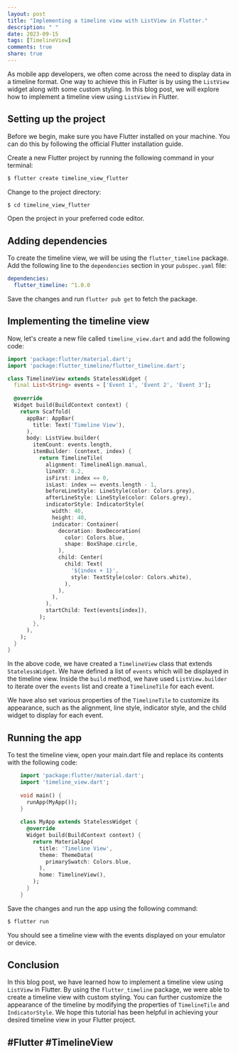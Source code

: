 ```yaml
---
layout: post
title: "Implementing a timeline view with ListView in Flutter."
description: " "
date: 2023-09-15
tags: [TimelineView]
comments: true
share: true
---
```


As mobile app developers, we often come across the need to display data in a timeline format. One way to achieve this in Flutter is by using the `ListView` widget along with some custom styling. In this blog post, we will explore how to implement a timeline view using `ListView` in Flutter.

## Setting up the project

Before we begin, make sure you have Flutter installed on your machine. You can do this by following the official Flutter installation guide.

Create a new Flutter project by running the following command in your terminal:

```bash
$ flutter create timeline_view_flutter
```

Change to the project directory:

```bash
$ cd timeline_view_flutter
```

Open the project in your preferred code editor.

## Adding dependencies

To create the timeline view, we will be using the `flutter_timeline` package. Add the following line to the `dependencies` section in your `pubspec.yaml` file:

```yaml
dependencies:
  flutter_timeline: ^1.0.0
```

Save the changes and run `flutter pub get` to fetch the package.

## Implementing the timeline view

Now, let's create a new file called `timeline_view.dart` and add the following code:

```dart
import 'package:flutter/material.dart';
import 'package:flutter_timeline/flutter_timeline.dart';

class TimelineView extends StatelessWidget {
  final List<String> events = ['Event 1', 'Event 2', 'Event 3'];
  
  @override
  Widget build(BuildContext context) {
    return Scaffold(
      appBar: AppBar(
        title: Text('Timeline View'),
      ),
      body: ListView.builder(
        itemCount: events.length,
        itemBuilder: (context, index) {
          return TimelineTile(
            alignment: TimelineAlign.manual,
            lineXY: 0.2,
            isFirst: index == 0,
            isLast: index == events.length - 1,
            beforeLineStyle: LineStyle(color: Colors.grey),
            afterLineStyle: LineStyle(color: Colors.grey),
            indicatorStyle: IndicatorStyle(
              width: 40,
              height: 40,
              indicator: Container(
                decoration: BoxDecoration(
                  color: Colors.blue,
                  shape: BoxShape.circle,
                ),
                child: Center(
                  child: Text(
                    '${index + 1}',
                    style: TextStyle(color: Colors.white),
                  ),
                ),
              ),
            ),
            startChild: Text(events[index]),
          );
        },
      ),
    );
  }
}
```

In the above code, we have created a `TimelineView` class that extends `StatelessWidget`. We have defined a list of `events` which will be displayed in the timeline view. Inside the `build` method, we have used `ListView.builder` to iterate over the `events` list and create a `TimelineTile` for each event. 

We have also set various properties of the `TimelineTile` to customize its appearance, such as the alignment, line style, indicator style, and the child widget to display for each event.

## Running the app

To test the timeline view, open your main.dart file and replace its contents with the following code:

```dart
	import 'package:flutter/material.dart';
	import 'timeline_view.dart';
	
	void main() {
	  runApp(MyApp());
	}
	
	class MyApp extends StatelessWidget {
	  @override
	  Widget build(BuildContext context) {
	    return MaterialApp(
	      title: 'Timeline View',
	      theme: ThemeData(
	        primarySwatch: Colors.blue,
	      ),
	      home: TimelineView(),
	    );
	  }
	}
```

Save the changes and run the app using the following command:

```bash
$ flutter run
```

You should see a timeline view with the events displayed on your emulator or device.

## Conclusion

In this blog post, we have learned how to implement a timeline view using `ListView` in Flutter. By using the `flutter_timeline` package, we were able to create a timeline view with custom styling. You can further customize the appearance of the timeline by modifying the properties of `TimelineTile` and `IndicatorStyle`. We hope this tutorial has been helpful in achieving your desired timeline view in your Flutter project.

## #Flutter #TimelineView